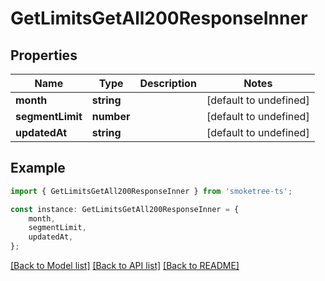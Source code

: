 # GetLimitsGetAll200ResponseInner


## Properties

Name | Type | Description | Notes
------------ | ------------- | ------------- | -------------
**month** | **string** |  | [default to undefined]
**segmentLimit** | **number** |  | [default to undefined]
**updatedAt** | **string** |  | [default to undefined]

## Example

```typescript
import { GetLimitsGetAll200ResponseInner } from 'smoketree-ts';

const instance: GetLimitsGetAll200ResponseInner = {
    month,
    segmentLimit,
    updatedAt,
};
```

[[Back to Model list]](../README.md#documentation-for-models) [[Back to API list]](../README.md#documentation-for-api-endpoints) [[Back to README]](../README.md)
